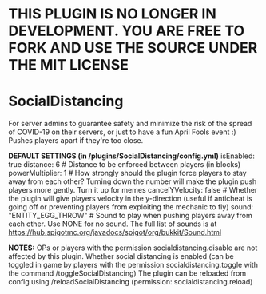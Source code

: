 # THIS PLUGIN IS NO LONGER IN DEVELOPMENT. YOU ARE FREE TO FORK AND USE THE SOURCE UNDER THE MIT LICENSE

# SocialDistancing
For server admins to guarantee safety and minimize the risk of the spread of COVID-19 on their servers, or just to have a fun April Fools event :)
Pushes players apart if they're too close.

**DEFAULT SETTINGS (in /plugins/SocialDistancing/config.yml)**
isEnabled: true
distance: 6 # Distance to be enforced between players (in blocks)
powerMultiplier: 1 # How strongly should the plugin force players to stay away from each other? Turning down the number will make the plugin push players more gently. Turn it up for memes
cancelYVelocity: false # Whether the plugin will give players velocity in the y-direction (useful if anticheat is going off or preventing players from exploiting the mechanic to fly)
sound: "ENTITY_EGG_THROW" # Sound to play when pushing players away from each other. Use NONE for no sound. The full list of sounds is at https://hub.spigotmc.org/javadocs/spigot/org/bukkit/Sound.html

**NOTES:** 
OPs or players with the permission socialdistancing.disable are not affected by this plugin.
Whether social distancing is enabled (can be toggled in game by players with the permission socialdistancing.toggle with the command /toggleSocialDistancing)
The plugin can be reloaded from config using /reloadSocialDistancing (permission: socialdistancing.reload)

